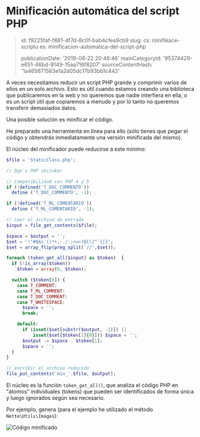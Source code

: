 Minificación automática del script PHP
======================================

> id: f9225faf-f881-4f7d-8c0f-bab4cfea9cb9
> slug:
> 	cs: minifikace-scriptu
> 	es: minificacion-automatica-del-script-php
> 
> publicationDate: '2019-08-22 20:48:46'
> mainCategoryId: '95374429-e651-46bd-9149-15aa716f8207'
> sourceContentHash: '1a465671563e1a2d05dc17b93bb1c442'

A veces necesitamos reducir un script PHP grande y comprimir varios de ellos en un solo archivo. Esto es útil cuando estamos creando una biblioteca que publicaremos en la web y no queremos que nadie interfiera en ella, o es un script útil que copiaremos a menudo y por lo tanto no queremos transferir demasiados datos.

Una posible solución es minificar el código.

He preparado una herramienta en línea para ello (sólo tienes que pegar el código y obtendrás inmediatamente una versión minificada del mismo).

El núcleo del minificador puede reducirse a este mínimo:

```php
$file = 'StaticClass.php';

// Dgx's PHP shrinker

// Compatibilidad con PHP 4 y 5
if (!defined('T_DOC_COMMENTO'))
  define ('T_DOC_COMMENTO', -1);

if (!defined('T_ML_COMENTARIO'))
  define ('T_ML_COMENTARIO', -1);

// leer el archivo de entrada
$input = file_get_contents($file);

$space = $output = '';
$set = '!"#$&\'()*+,-./:;<=>?@[\]^`{|}';
$set = array_flip(preg_split('//',$set));

foreach (token_get_all($input) as $token)  {
  if (!is_array($token))
    $token = array(0, $token);

  switch ($token[0]) {
    case T_COMMENT:
    case T_ML_COMMENT:
    case T_DOC_COMMENT:
    case T_WHITESPACE:
      $space = '';
      break;

    default:
      if (isset($set[substr($output, -1)]) ||
          isset($set[$token[1]{0}])) $space = '';
      $output .= $space . $token[1];
      $space = '';
  }
}

// escribir el archivo reducido
file_put_contents('min_'.$file, $output);
```

El núcleo es la función `token_get_all()`, que analiza el código PHP en "átomos" individuales (tokens) que pueden ser identificados de forma única y luego ignorados según sea necesario.

Por ejemplo, genera (para el ejemplo he utilizado el método `Nette\Utils\Images`):

<img src="{$baseUrl}/images/nette-image-minify.png" alt="Código minificado">
